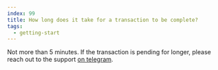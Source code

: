 ```yaml
---
index: 99
title: How long does it take for a transaction to be complete?
tags: 
  - getting-start
---
```


Not more than 5 minutes. If the transaction is pending for longer, please reach out to the support [on telegram](https://t.me/EmerisHQ).
